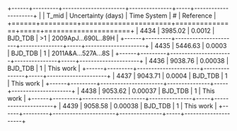 +------+---------+----------------------+---------------+-----+---------------------+
|      |   T_mid |   Uncertainty (days) | Time System   | #   | Reference           |
+======+=========+======================+===============+=====+=====================+
| 4434 | 3985.02 |              0.0012  | BJD_TDB       | >1  | 2009ApJ...690L..89H |
+------+---------+----------------------+---------------+-----+---------------------+
| 4435 | 5446.63 |              0.0003  | BJD_TDB       | 1   | 2011A&A...527A...8S |
+------+---------+----------------------+---------------+-----+---------------------+
| 4436 | 9038.76 |              0.00038 | BJD_TDB       | 1   | This work           |
+------+---------+----------------------+---------------+-----+---------------------+
| 4437 | 9043.71 |              0.0004  | BJD_TDB       | 1   | This work           |
+------+---------+----------------------+---------------+-----+---------------------+
| 4438 | 9053.62 |              0.00037 | BJD_TDB       | 1   | This work           |
+------+---------+----------------------+---------------+-----+---------------------+
| 4439 | 9058.58 |              0.00038 | BJD_TDB       | 1   | This work           |
+------+---------+----------------------+---------------+-----+---------------------+